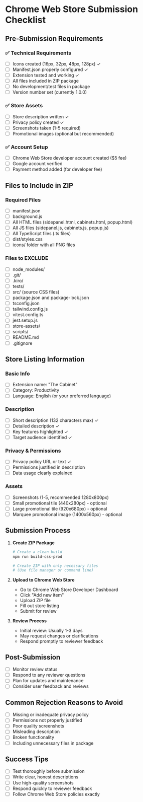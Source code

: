 # Chrome Web Store Submission Checklist

## Pre-Submission Requirements

### ✅ Technical Requirements
- [ ] Icons created (16px, 32px, 48px, 128px) ✓
- [ ] Manifest.json properly configured ✓
- [ ] Extension tested and working ✓
- [ ] All files included in ZIP package
- [ ] No development/test files in package
- [ ] Version number set (currently 1.0.0)

### ✅ Store Assets
- [ ] Store description written ✓
- [ ] Privacy policy created ✓
- [ ] Screenshots taken (1-5 required)
- [ ] Promotional images (optional but recommended)

### ✅ Account Setup
- [ ] Chrome Web Store developer account created ($5 fee)
- [ ] Google account verified
- [ ] Payment method added (for developer fee)

## Files to Include in ZIP

### Required Files
- [ ] manifest.json
- [ ] background.js
- [ ] All HTML files (sidepanel.html, cabinets.html, popup.html)
- [ ] All JS files (sidepanel.js, cabinets.js, popup.js)
- [ ] All TypeScript files (.ts files)
- [ ] dist/styles.css
- [ ] icons/ folder with all PNG files

### Files to EXCLUDE
- [ ] node_modules/
- [ ] .git/
- [ ] .kiro/
- [ ] tests/
- [ ] src/ (source CSS files)
- [ ] package.json and package-lock.json
- [ ] tsconfig.json
- [ ] tailwind.config.js
- [ ] vitest.config.ts
- [ ] jest.setup.js
- [ ] store-assets/
- [ ] scripts/
- [ ] README.md
- [ ] .gitignore

## Store Listing Information

### Basic Info
- [ ] Extension name: "The Cabinet"
- [ ] Category: Productivity
- [ ] Language: English (or your preferred language)

### Description
- [ ] Short description (132 characters max) ✓
- [ ] Detailed description ✓
- [ ] Key features highlighted ✓
- [ ] Target audience identified ✓

### Privacy & Permissions
- [ ] Privacy policy URL or text ✓
- [ ] Permissions justified in description
- [ ] Data usage clearly explained

### Assets
- [ ] Screenshots (1-5, recommended 1280x800px)
- [ ] Small promotional tile (440x280px) - optional
- [ ] Large promotional tile (920x680px) - optional
- [ ] Marquee promotional image (1400x560px) - optional

## Submission Process

1. **Create ZIP Package**
   ```bash
   # Create a clean build
   npm run build-css-prod
   
   # Create ZIP with only necessary files
   # (Use file manager or command line)
   ```

2. **Upload to Chrome Web Store**
   - Go to Chrome Web Store Developer Dashboard
   - Click "Add new item"
   - Upload ZIP file
   - Fill out store listing
   - Submit for review

3. **Review Process**
   - Initial review: Usually 1-3 days
   - May request changes or clarifications
   - Respond promptly to reviewer feedback

## Post-Submission

- [ ] Monitor review status
- [ ] Respond to any reviewer questions
- [ ] Plan for updates and maintenance
- [ ] Consider user feedback and reviews

## Common Rejection Reasons to Avoid

- [ ] Missing or inadequate privacy policy
- [ ] Permissions not properly justified
- [ ] Poor quality screenshots
- [ ] Misleading description
- [ ] Broken functionality
- [ ] Including unnecessary files in package

## Success Tips

- [ ] Test thoroughly before submission
- [ ] Write clear, honest descriptions
- [ ] Use high-quality screenshots
- [ ] Respond quickly to reviewer feedback
- [ ] Follow Chrome Web Store policies exactly